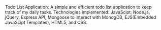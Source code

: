 Todo List Application: A simple and efficient todo list application to keep track of my daily tasks. 
Technologies implemented: JavaScipt; Node.js, jQuery, Express API, Mongoose to interact with MonogDB, EJS(Embedded JavaScipt Templates), HTML5, and CSS. 
